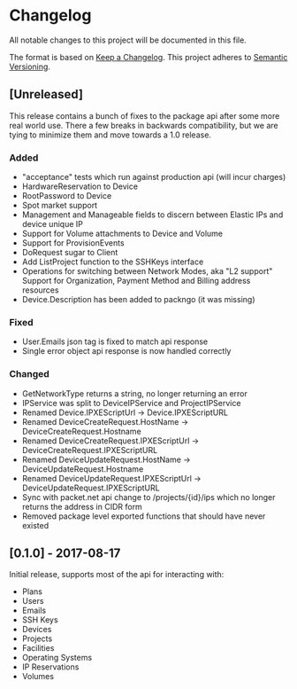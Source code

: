 # Changelog
All notable changes to this project will be documented in this file.

The format is based on [Keep a Changelog](http://keepachangelog.com/en/1.0.0/).
This project adheres to [Semantic Versioning](http://semver.org/spec/v2.0.0.html).

## [Unreleased]

This release contains a bunch of fixes to the package api after some more real
world use. There a few breaks in backwards compatibility, but we are tying to
minimize them and move towards a 1.0 release.

### Added
- "acceptance" tests which run against production api (will incur charges)
- HardwareReservation to Device
- RootPassword to Device
- Spot market support
- Management and Manageable fields to discern between Elastic IPs and device unique IP
- Support for Volume attachments to Device and Volume
- Support for ProvisionEvents
- DoRequest sugar to Client
- Add ListProject function to the SSHKeys interface
- Operations for switching between Network Modes, aka "L2 support"
  Support for Organization, Payment Method and Billing address resources
- Device.Description has been added to packngo (it was missing)

### Fixed
- User.Emails json tag is fixed to match api response
- Single error object api response is now handled correctly

### Changed
- GetNetworkType returns a string, no longer returning an error
- IPService was split to DeviceIPService and ProjectIPService
- Renamed Device.IPXEScriptUrl -> Device.IPXEScriptURL
- Renamed DeviceCreateRequest.HostName -> DeviceCreateRequest.Hostname
- Renamed DeviceCreateRequest.IPXEScriptUrl -> DeviceCreateRequest.IPXEScriptURL
- Renamed DeviceUpdateRequest.HostName -> DeviceUpdateRequest.Hostname
- Renamed DeviceUpdateRequest.IPXEScriptUrl -> DeviceUpdateRequest.IPXEScriptURL
- Sync with packet.net api change to /projects/{id}/ips which no longer returns
  the address in CIDR form
- Removed package level exported functions that should have never existed

## [0.1.0] - 2017-08-17

Initial release, supports most of the api for interacting with:

- Plans
- Users
- Emails
- SSH Keys
- Devices
- Projects
- Facilities
- Operating Systems
- IP Reservations
- Volumes
